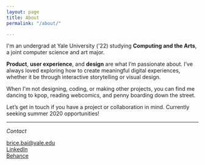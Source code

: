 ```yaml
---
layout: page
title: About
permalink: "/about/"

---
```

I'm an undergrad at Yale University ('22) studying **Computing and the Arts**, a joint computer science and art major.

**Product**, **user experience**, and **design** are what I’m passionate about. I’ve always loved exploring how to create meaningful digital experiences, whether it be through interactive storytelling or visual design.

When I'm not designing, coding, or making other projects, you can find me dancing to kpop, reading webcomics, and penny boarding down the street.

Let’s get in touch if you have a project or collaboration in mind.
Currently seeking summer 2020 opportunities!

***

_Contact_

brice.bai@yale.edu  
[LinkedIn](https://www.linkedin.com/in/bricebai/)  
[Behance](https://www.behance.net/bricebai)